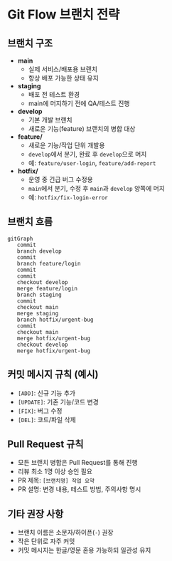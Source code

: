 # Git Flow 브랜치 전략

## 브랜치 구조
- **main**
  - 실제 서비스/배포용 브랜치
  - 항상 배포 가능한 상태 유지
- **staging**
  - 배포 전 테스트 환경
  - main에 머지하기 전에 QA/테스트 진행
- **develop**
  - 기본 개발 브랜치
  - 새로운 기능(feature) 브랜치의 병합 대상
- **feature/**
  - 새로운 기능/작업 단위 개발용
  - `develop`에서 분기, 완료 후 `develop`으로 머지
  - 예: `feature/user-login`, `feature/add-report`
- **hotfix/**
  - 운영 중 긴급 버그 수정용
  - `main`에서 분기, 수정 후 `main`과 `develop` 양쪽에 머지
  - 예: `hotfix/fix-login-error`

## 브랜치 흐름
```mermaid
gitGraph
   commit
   branch develop
   commit
   branch feature/login
   commit
   commit
   checkout develop
   merge feature/login
   branch staging
   commit
   checkout main
   merge staging
   branch hotfix/urgent-bug
   commit
   checkout main
   merge hotfix/urgent-bug
   checkout develop
   merge hotfix/urgent-bug
```

## 커밋 메시지 규칙 (예시)
- `[ADD]`: 신규 기능 추가
- `[UPDATE]`: 기존 기능/코드 변경
- `[FIX]`: 버그 수정
- `[DEL]`: 코드/파일 삭제

## Pull Request 규칙
- 모든 브랜치 병합은 Pull Request를 통해 진행
- 리뷰 최소 1명 이상 승인 필요
- PR 제목: `[브랜치명] 작업 요약`
- PR 설명: 변경 내용, 테스트 방법, 주의사항 명시

## 기타 권장 사항
- 브랜치 이름은 소문자/하이픈(`-`) 권장
- 작은 단위로 자주 커밋
- 커밋 메시지는 한글/영문 혼용 가능하되 일관성 유지
